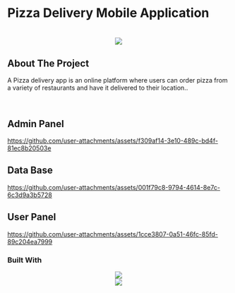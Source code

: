 # Pizza Delivery Mobile Application

<h1 align="center">
    <img src="https://readme-typing-svg.herokuapp.com/?font=Righteous&size=35&center=true&vCenter=true&width=500&height=70&duration=4000&lines=Hi+There!+👋;+Scroll+To+Bottom!;" />
</h1>

## About The Project
<p> A Pizza delivery app is an online platform where users can order pizza from a variety of restaurants and have it delivered to their location..</p><br>

## Admin Panel
  https://github.com/user-attachments/assets/f309af14-3e10-489c-bd4f-81ec8b20503e

## Data Base
https://github.com/user-attachments/assets/001f79c8-9794-4614-8e7c-6c3d9a3b5728

## User Panel
https://github.com/user-attachments/assets/1cce3807-0a51-46fc-85fd-89c204ea7999



### Built With

<div align="center">
    <img src="https://skillicons.dev/icons?i=firebase" /><br>
    <img src="https://skillicons.dev/icons?i=flutter,dart" />
</div>

